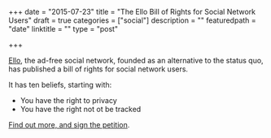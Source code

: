 +++
date = "2015-07-23"
title = "The Ello Bill of Rights for Social Network Users"
draft = true
categories = ["social"]
description = ""
featuredpath = "date"
linktitle = ""
type = "post"

+++

[Ello](https://ello.co), the ad-free social network, founded as an alternative to the status quo, has published a bill of rights for social network users.

It has ten beliefs, starting with:

* You have the right to privacy
* You have the right not ot be tracked

[Find out more, and sign the petition](https://bill-of-rights.ello.co/).
